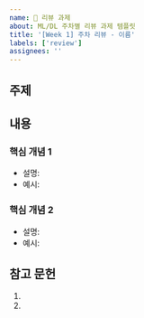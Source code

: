 ```yaml
---
name: 📝 리뷰 과제
about: ML/DL 주차별 리뷰 과제 템플릿
title: '[Week 1] 주차 리뷰 - 이름'
labels: ['review']
assignees: ''
---
```


## 주제
<!-- 이번 주차에 다룬 주요 주제를 작성해주세요 -->

## 내용
<!-- 주요 개념과 내용을 정리해주세요 -->

### 핵심 개념 1
- 설명:
- 예시:

### 핵심 개념 2
- 설명:
- 예시:

## 참고 문헌
<!-- 참고한 자료의 제목과 링크를 작성해주세요 -->
1. 
2. 
